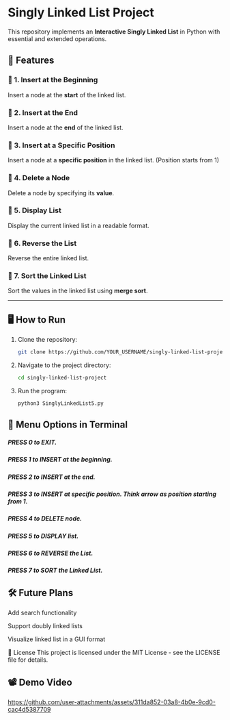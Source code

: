 # Singly Linked List Project

This repository implements an **Interactive Singly Linked List** in Python with essential and extended operations.

## 🚀 Features

### 🔹 1. Insert at the Beginning
Insert a node at the **start** of the linked list.

### 🔹 2. Insert at the End
Insert a node at the **end** of the linked list.

### 🔹 3. Insert at a Specific Position
Insert a node at a **specific position** in the linked list. (Position starts from 1)

### 🔹 4. Delete a Node
Delete a node by specifying its **value**.

### 🔹 5. Display List
Display the current linked list in a readable format.

### 🔹 6. Reverse the List
Reverse the entire linked list.

### 🔹 7. Sort the Linked List
Sort the values in the linked list using **merge sort**.

---

## 🖥️ How to Run

1. Clone the repository:
   ```bash
   git clone https://github.com/YOUR_USERNAME/singly-linked-list-project.git
2. Navigate to the project directory:
   ```bash
   cd singly-linked-list-project
3. Run the program:
   ```bash
   python3 SinglyLinkedList5.py

## 📌 Menu Options in Terminal

##### PRESS 0 to EXIT.
##### PRESS 1 to INSERT at the beginning.
##### PRESS 2 to INSERT at the end.
##### PRESS 3 to INSERT at specific position. Think arrow as position starting from 1.
##### PRESS 4 to DELETE node.
##### PRESS 5 to DISPLAY list.
##### PRESS 6 to REVERSE the List.
##### PRESS 7 to SORT the Linked List.
   

## 🛠️ Future Plans
Add search functionality

Support doubly linked lists

Visualize linked list in a GUI format

📄 License
This project is licensed under the MIT License - see the LICENSE file for details.


## 📽️ Demo Video
https://github.com/user-attachments/assets/311da852-03a8-4b0e-9cd0-cac4d5387709



